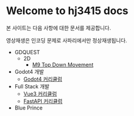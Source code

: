 # Welcome to hj3415 docs

본 사이트는 다음 사항에 대한 문서를 제공합니다.

영상재생은 인코딩 문제로 사파리에서만 정상재생됩니다.

- GDQUEST
    - 2D
        - [M9 Top Down Movement](GDQUEST/2D/M9_Top_Down_Movement/L1_Top_Down_Movement_Module_Overview.md)
- Godot4 개발
    - [Godot4 커리큘럼](Godot4_%EA%B0%9C%EB%B0%9C/%EC%BB%A4%EB%A6%AC%ED%81%98%EB%9F%BC.md)
- Full Stack 개발
    - [Vue3 커리큘럼](Full-stack_%EA%B0%9C%EB%B0%9C/Frontend/vue3_4%EC%A3%BC_%EC%BB%A4%EB%A6%AC%ED%81%98%EB%9F%BC.md)
    - [FastAPI 커리큘럼](Full-stack_%EA%B0%9C%EB%B0%9C/Backend/FastAPI_%EC%BB%A4%EB%A6%AC%ED%81%98%EB%9F%BC.md)
- Blue Prince
